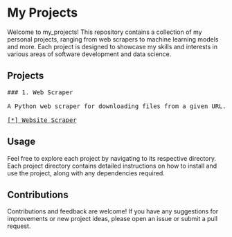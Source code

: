 # My Projects

Welcome to my_projects! This repository contains a collection of my personal projects, ranging from web scrapers to machine learning models and more. Each project is designed to showcase my skills and interests in various areas of software development and data science.

## Projects
<pre>
### 1. Web Scraper

A Python web scraper for downloading files from a given URL. This project automates the process of fetching files from websites, allowing users to specify a URL and filter files based on their extensions.

<a href="https://github.com/mryadanigu/My_Projects/Scraper.git">[*] Website Scraper</a>
</pre>

## Usage

Feel free to explore each project by navigating to its respective directory. Each project directory contains detailed instructions on how to install and use the project, along with any dependencies required.

## Contributions

Contributions and feedback are welcome! If you have any suggestions for improvements or new project ideas, please open an issue or submit a pull request.

